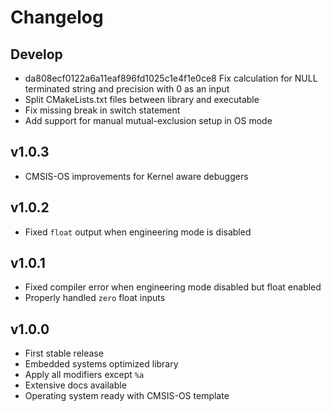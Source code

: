 # Changelog

## Develop

- da808ecf0122a6a11eaf896fd1025c1e4f1e0ce8 Fix calculation for NULL terminated string and precision with 0 as an input
- Split CMakeLists.txt files between library and executable
- Fix missing break in switch statement
- Add support for manual mutual-exclusion setup in OS mode

## v1.0.3

- CMSIS-OS improvements for Kernel aware debuggers

## v1.0.2

- Fixed `float` output when engineering mode is disabled

## v1.0.1

- Fixed compiler error when engineering mode disabled but float enabled
- Properly handled `zero` float inputs

## v1.0.0

- First stable release
- Embedded systems optimized library
- Apply all modifiers except `%a`
- Extensive docs available
- Operating system ready with CMSIS-OS template

